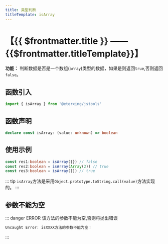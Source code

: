 ```yaml
---
title: 类型判断
titleTemplate: isArray
---
```


# 【{{ $frontmatter.title }} —— {{$frontmatter.titleTemplate}}】

**功能：** 判断数据是否是一个数组(`array`)类型的数据，如果是则返回`true`,否则返回`false`。

## 函数引入

```ts 
import { isArray } from '@eterxing/jstools'
```
## 函数声明

```ts 
declare const isArray: (value: unknown) => boolean
```

## 使用示例

```ts 
const res1:boolean = isArray({}) // false
const res2:boolean = isArray(Array(2)) // true
const res3:boolean = isArray([]) // true
```
::: tip
`isArray`方法是采用`Object.prototype.toString.call(value)`方法实现的。
:::

## 参数不能为空

::: danger ERROR
该方法的参数不能为空,否则将抛出错误

```ts
Uncaught Error: isXXXX方法的参数不能为空！
```
:::


